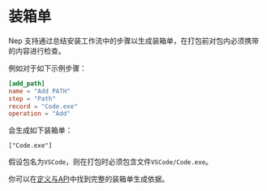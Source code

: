 # 装箱单

Nep 支持通过总结安装工作流中的步骤以生成装箱单，在打包前对包内必须携带的内容进行检查。

例如对于如下示例步骤：

```toml
[add_path]
name = "Add PATH"
step = "Path"
record = "Code.exe"
operation = "Add"
```

会生成如下装箱单：

```
["Code.exe"]
```

假设包名为`VSCode`，则在打包时必须包含文件`VSCode/Code.exe`。

你可以在[定义与API](/nep/definition/4-steps/0-general)中找到完整的装箱单生成依据。